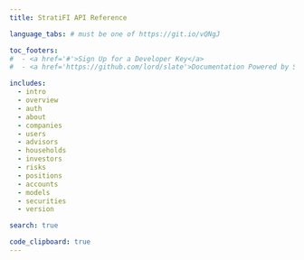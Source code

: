 ```yaml
---
title: StratiFI API Reference

language_tabs: # must be one of https://git.io/vQNgJ

toc_footers:
#  - <a href='#'>Sign Up for a Developer Key</a>
#  - <a href='https://github.com/lord/slate'>Documentation Powered by Slate</a>

includes:
  - intro
  - overview
  - auth
  - about
  - companies
  - users
  - advisors
  - households
  - investors
  - risks
  - positions
  - accounts
  - models
  - securities
  - version

search: true

code_clipboard: true
---
```

